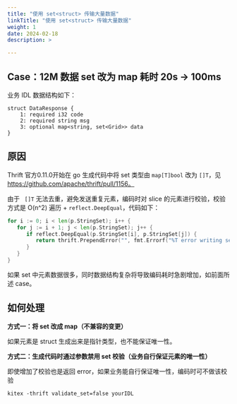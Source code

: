 ```yaml
---
title: "使用 set<struct> 传输大量数据"
linkTitle: "使用 set<struct> 传输大量数据"
weight: 1
date: 2024-02-18
description: >

---
```


## Case：12M 数据 set 改为 map 耗时 20s -> 100ms

业务 IDL 数据结构如下：

```thrift
struct DataResponse {
    1: required i32 code
    2: required string msg
    3: optional map<string, set<Grid>> data
}
```

## 原因

Thrift 官方0.11.0开始在 go 生成代码中将 set 类型由 `map[T]bool` 改为 `[]T`，见 https://github.com/apache/thrift/pull/1156。

由于 ` []T` 无法去重，避免发送重复元素，编码时对 slice 的元素进行校验，校验方式是 O(n^2) 遍历 + `reflect.DeepEqual`，代码如下：

```go
for i := 0; i < len(p.StringSet); i++ {
   for j := i + 1; j < len(p.StringSet); j++ {
      if reflect.DeepEqual(p.StringSet[i], p.StringSet[j]) {
         return thrift.PrependError("", fmt.Errorf("%T error writing set field: slice is not unique", p.StringSet[i]))
      }
   }
}
```

如果 set 中元素数据很多，同时数据结构复杂将导致编码耗时急剧增加，如前面所述 case。

## 如何处理

**方式一：将 set 改成 map（不兼容的变更）**

如果元素是 struct 生成出来是指针类型，也不能保证唯一性。

**方式二：生成代码时通过参数禁用 set 校验（业务自行保证元素的唯一性）**

即使增加了校验也是返回 error，如果业务能自行保证唯一性，编码时可不做该校验

`kitex -thrift validate_set=false yourIDL`